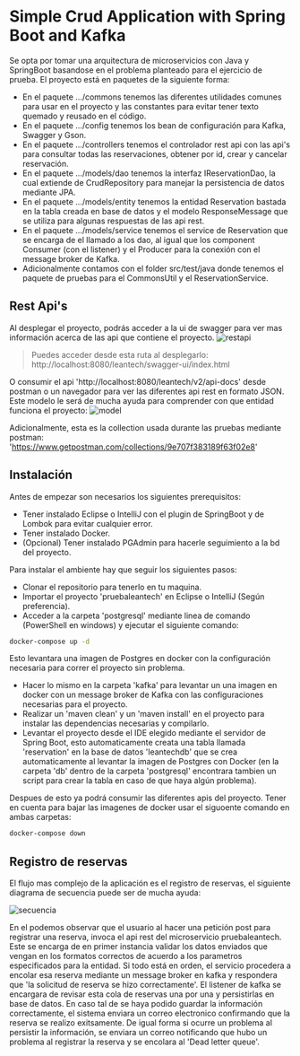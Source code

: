 # Simple Crud Application with Spring Boot and Kafka

Se opta por tomar una arquitectura de microservicios con Java y SpringBoot basandose en el problema planteado para el ejercicio de prueba.
El proyecto está en paquetes de la siguiente forma:

- En el paquete .../commons tenemos las diferentes utilidades comunes para usar en el proyecto y las constantes para evitar tener texto quemado y reusado en el código.
- En el paquete .../config tenemos los bean de configuración para Kafka, Swagger y Gson.
- En el paquete .../controllers tenemos el controlador rest api con las api's para consultar todas las reservaciones, obtener por id, crear y cancelar reservación.
- En el paquete .../models/dao tenemos la interfaz IReservationDao, la cual extiende de CrudRepository para manejar la persistencia de datos mediante JPA.
- En el paquete .../models/entity tenemos la entidad Reservation bastada en la tabla creada en base de datos y el modelo ResponseMessage que se utiliza para algunas respuestas de las api rest.
- En el paquete .../models/service tenemos el service de Reservation que se encarga de el llamado a los dao, al igual que los component Consumer (con el listener) y el Producer para la conexión con el message broker de Kafka.
- Adicionalmente contamos con el folder src/test/java donde tenemos el paquete de pruebas para el CommonsUtil y el ReservationService.

## Rest Api's
Al desplegar el proyecto, podrás acceder a la ui de swagger para ver mas información acerca de las api que contiene el proyecto.
![restapi](https://user-images.githubusercontent.com/42575272/139563193-c129f0b4-4165-4e5c-9645-9fbeaa233bf1.PNG)
> Puedes acceder desde esta ruta al desplegarlo: http://localhost:8080/leantech/swagger-ui/index.html

O consumir el api 'http://localhost:8080/leantech/v2/api-docs' desde postman o un navegador para ver las diferentes api rest en formato JSON.
Este modelo le será de mucha ayuda para comprender con que entidad funciona el proyecto:
![model](https://user-images.githubusercontent.com/42575272/139563579-7d81acab-dbac-43bf-9ea5-6a94b6f0b78d.PNG)

Adicionalmente, esta es la collection usada durante las pruebas mediante postman: 'https://www.getpostman.com/collections/9e707f383189f63f02e8'

## Instalación
Antes de empezar son necesarios los siguientes prerequisitos:
- Tener instalado Eclipse o IntelliJ con el plugin de SpringBoot y de Lombok para evitar cualquier error.
- Tener instalado Docker.
- (Opcional) Tener instalado PGAdmin para hacerle seguimiento a la bd del proyecto.

Para instalar el ambiente hay que seguir los siguientes pasos:
- Clonar el repositorio para tenerlo en tu maquina.
- Importar el proyecto 'pruebaleantech' en Eclipse o IntelliJ (Según preferencia).
- Acceder a la carpeta 'postgresql' mediante linea de comando (PowerShell en windows) y ejecutar el siguiente comando:
```bash
docker-compose up -d
```
Esto levantara una imagen de Postgres en docker con la configuración necesaria para correr el proyecto sin problema.
- Hacer lo mismo en la carpeta 'kafka' para levantar un una imagen en docker con un message broker de Kafka con las configuraciones necesarias para el proyecto.
- Realizar un 'maven clean' y un 'maven install' en el proyecto para instalar las dependencias necesarias y compilarlo.
- Levantar el proyecto desde el IDE elegido mediante el servidor de Spring Boot, esto automaticamente creata  una tabla llamada 'reservation' en la base de datos 'leantechdb' que se crea automaticamente al levantar la imagen de Postgres con Docker (en la carpeta 'db' dentro de la carpeta 'postgresql' encontrara tambien un script para crear la tabla en caso de que haya algún problema).

Despues de esto ya podrá consumir las diferentes apis del proyecto. Tener en cuenta para bajar las imagenes de docker usar el siguoente comando en ambas carpetas:
```bash
docker-compose down
```

## Registro de reservas
El flujo mas complejo de la aplicación es el registro de reservas, el siguiente diagrama de secuencia puede ser de mucha ayuda: 

![secuencia](https://user-images.githubusercontent.com/42575272/139563765-ea345d2e-870d-4e0a-bc8e-1e8f7c8d76b2.jpeg)

En el podemos observar que el usuario al hacer una petición post para registrar una reserva, invoca el api rest del microservicio pruebaleantech. Este se encarga de en primer instancia validar  los datos enviados que vengan en los formatos correctos de acuerdo a los parametros especificados para la entidad. Si todo está en orden, el servicio procedera a encolar esa reserva mediante un message broker en kafka y respondera que 'la solicitud de reserva se hizo correctamente'. El listener de kafka se encargara de revisar esta cola de reservas una por una y persistirlas en base de datos. En caso tal de se haya podido guardar la información correctamente, el sistema enviara un correo electronico confirmando que la reserva se realizo exitsamente. De igual forma si ocurre un problema al persistir la información, se enviara un correo notificando que hubo un problema al registrar la reserva y se encolara al 'Dead letter queue'.

